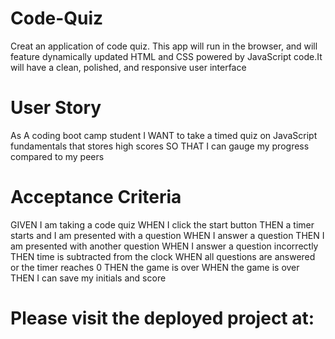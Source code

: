 # Code-Quiz
Creat an application of code quiz.
This app will run in the browser, and will feature dynamically updated HTML and CSS powered by JavaScript code.It will have a clean, polished, and responsive user interface

# User Story
As A coding boot camp student
I WANT to take a timed quiz on JavaScript fundamentals that stores high scores
SO THAT I can gauge my progress compared to my peers

# Acceptance Criteria
GIVEN I am taking a code quiz
WHEN I click the start button
THEN a timer starts and I am presented with a question
WHEN I answer a question
THEN I am presented with another question
WHEN I answer a question incorrectly
THEN time is subtracted from the clock
WHEN all questions are answered or the timer reaches 0
THEN the game is over
WHEN the game is over
THEN I can save my initials and score

# Please visit the deployed project at:
